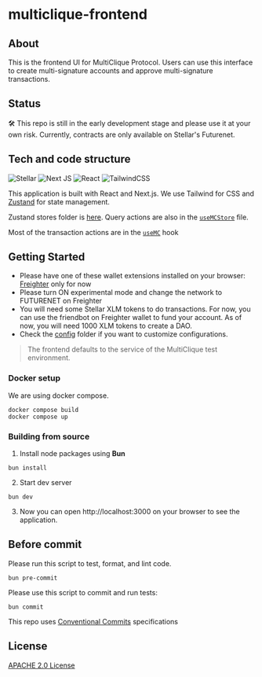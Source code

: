 # multiclique-frontend

## About

This is the frontend UI for MultiClique Protocol. Users can use this interface to create multi-signature accounts and approve multi-signature transactions. 


## Status

:hammer_and_wrench: This repo is still in the early development stage and please use it at your own risk. Currently, contracts are only available on Stellar's Futurenet. 

## Tech and code structure

![Stellar](https://img.shields.io/badge/Stellar-090020?style=for-the-badge&logo=stellar&logoColor=white) ![Next JS](https://img.shields.io/badge/Next-black?style=for-the-badge&logo=next.js&logoColor=white) ![React](https://img.shields.io/badge/react-%2320232a.svg?style=for-the-badge&logo=react&logoColor=%2361DAFB) ![TailwindCSS](https://img.shields.io/badge/tailwindcss-%2338B2AC.svg?style=for-the-badge&logo=tailwind-css&logoColor=white) 

This application is built with React and Next.js. We use Tailwind for CSS and [Zustand](https://github.com/pmndrs/zustand) for state management.


Zustand stores folder is [here](./src/stores/). Query actions are also in the [`useMCStore`](./src/stores/MCStore.ts) file. 

Most of the transaction actions are in the [`useMC`](./src/hooks/useMC.ts) hook

## Getting Started

- Please have one of these wallet extensions installed on your browser: [Freighter](https://www.freighter.app/ "Freighter") only for now
- Please turn ON experimental mode and change the network to FUTURENET on Freighter
- You will need some Stellar XLM tokens to do transactions. For now, you can use the friendbot on Freighter wallet to fund your account. As of now, you will need 1000 XLM tokens to create a DAO.
- Check the [config](./src/config) folder if you want to customize configurations. 

> The frontend defaults to the service of the MultiClique test environment.

### Docker setup

We are using docker compose.

```shell
docker compose build
docker compose up
```

### Building from source
1. Install node packages using **Bun**

```
bun install
```

2. Start dev server 
```
bun dev
```

3. Now you can open http://localhost:3000 on your browser to see the application.

## Before commit

Please run this script to test, format, and lint code. 

```
bun pre-commit
```


Please use this script to commit and run tests:

```
bun commit
```


This repo uses [Conventional Commits](https://www.conventionalcommits.org/en/v1.0.0/#specification) specifications


## License
[APACHE 2.0 License](https://github.com/deep-ink-ventures/multiclique-frontend/blob/main/LICENCE)
